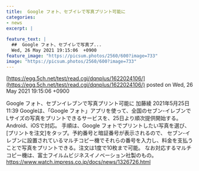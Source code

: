 ```yaml
---
title:  Google フォト、セブイレで写真プリント可能に  
categories:
- news
excerpt: |
  
feature_text: |
  ##  Google フォト、セブイレで写真プ...
  Wed, 26 May 2021 19:15:06  +0900
feature_image: "https://picsum.photos/2560/600?image=733"
image: "https://picsum.photos/2560/600?image=733"
---
```


[https://egg.5ch.net/test/read.cgi/dqnplus/1622024106/](https://egg.5ch.net/test/read.cgi/dqnplus/1622024106/)
posted on Wed, 26 May 2021 19:15:06  +0900

<!--more-->

Google フォト、セブンイレブンで写真プリント可能に 加藤綾 2021年5月25日 11:39 Googleは、「Google フォト」アプリを使って、全国のセブン-イレブンでLサイズの写真をプリントできるサービスを、25日より順次提供開始する。Android、iOSで対応。 手順は、Google フォトでプリントしたい写真を選び、[プリントを注文]をタップ。予約番号と暗証番号が表示されるので、 セブン-イレブンに設置されているマルチコピー機でそれらの番号を入力し、料金を支払うことで写真をプリントできる。注文は1度で10枚まで可能。 なお対応するマルチコピー機は、富士フイルムビジネスイノベーション社製のもの。 https://www.watch.impress.co.jp/docs/news/1326726.html
